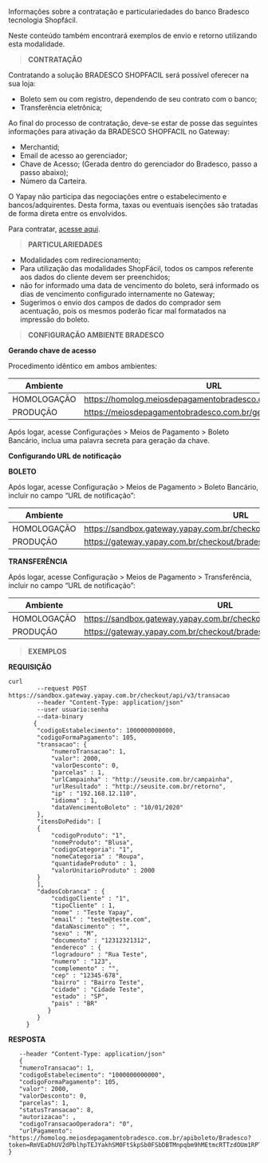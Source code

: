 Informações sobre a contratação e particulariedades do banco Bradesco tecnologia Shopfácil.

Neste conteúdo também encontrará exemplos de envio e retorno utilizando esta modalidade.

> **CONTRATAÇÃO**

Contratando a solução BRADESCO SHOPFACIL será possível oferecer na sua loja:

* Boleto sem ou com registro, dependendo de seu contrato com o banco;
* Transferência eletrônica;


Ao final do processo de contratação, deve-se estar de posse das seguintes informações para ativação da BRADESCO SHOPFACIL no Gateway:

* Merchantid;
* Email de acesso ao gerenciador;
* Chave de Acesso; (Gerada dentro do gerenciador do Bradesco, passo a passo abaixo);
* Número da Carteira.

O Yapay não participa das negociações entre o estabelecimento e bancos/adquirentes. Desta forma, taxas ou eventuais isenções são tratadas de forma direta entre os envolvidos.

Para contratar, [acesse aqui](https://www.bradescocomercioeletronico.com.br/conteudo/meios-pagamento/duvidasFrequentes.aspx).


> **PARTICULARIEDADES**

* Modalidades com redirecionamento;
* Para utilização das modalidades ShopFácil, todos os campos referente aos dados do cliente devem ser preenchidos;
*  não for informado uma data de vencimento do boleto, será informado os dias de vencimento configurado internamente no Gateway;
* Sugerimos o envio dos campos de dados do comprador sem acentuação, pois os mesmos poderão ficar mal formatados na impressão do boleto.

> **CONFIGURAÇÃO AMBIENTE BRADESCO**

**Gerando chave de acesso**

Procedimento idêntico em ambos ambientes:

Ambiente|  URL
------- | ----------
HOMOLOGAÇÃO|	https://homolog.meiosdepagamentobradesco.com.br/gerenciadorapi
PRODUÇÃO|https://meiosdepagamentobradesco.com.br/gerenciadorapi

Após logar, acesse Configurações > Meios de Pagamento > Boleto Bancário, inclua uma palavra secreta para geração da chave.


**Configurando URL de notificação**

**BOLETO**

Após logar, acesse Configuração > Meios de Pagamento > Boleto Bancário, incluir no campo “URL de notificação”:

Ambiente|  URL
------- | ---------
HOMOLOGAÇÃO|	https://sandbox.gateway.yapay.com.br/checkout/bradesco/confirmaBoletoRegistro
PRODUÇÃO|	https://gateway.yapay.com.br/checkout/bradesco/confirmaBoletoRegistro

**TRANSFERÊNCIA**

Após logar, acesse Configuração > Meios de Pagamento > Transferência, incluir no campo “URL de notificação”:

Ambiente|  URL
------- | ---------
HOMOLOGAÇÃO|	https://sandbox.gateway.yapay.com.br/checkout/bradesco/confirmaTransf
PRODUÇÃO|	https://gateway.yapay.com.br/checkout/bradesco/confirmaTransf


> **EXEMPLOS**

**REQUISIÇÃO**

```curl
curl
        --request POST https://sandbox.gateway.yapay.com.br/checkout/api/v3/transacao
        --header "Content-Type: application/json"
        --user usuario:senha
        --data-binary
       {
        "codigoEstabelecimento": 1000000000000,
        "codigoFormaPagamento": 105,
        "transacao": {
            "numeroTransacao": 1,
            "valor": 2000,
            "valorDesconto": 0,
            "parcelas" : 1,
            "urlCampainha" : "http://seusite.com.br/campainha",
            "urlResultado" : "http://seusite.com.br/retorno",
            "ip" : "192.168.12.110",
            "idioma" : 1,
            "dataVencimentoBoleto" : "10/01/2020"
        },
        "itensDoPedido": [
        {
            "codigoProduto": "1",
            "nomeProduto": "Blusa",
            "codigoCategoria": "1",
            "nomeCategoria" : "Roupa",
            "quantidadeProduto" : 1,
            "valorUnitarioProduto" : 2000
        }
        ],
        "dadosCobranca" : {
            "codigoCliente" : "1",
            "tipoCliente" : 1,
            "nome" : "Teste Yapay",
            "email" : "teste@teste.com",
            "dataNascimento" : "",
            "sexo" : "M",
            "documento" : "12312321312",
            "endereco" : {
            "logradouro" : "Rua Teste",
            "numero" : "123",
            "complemento" : "",
            "cep" : "12345-678",
            "bairro" : "Bairro Teste",
            "cidade" : "Cidade Teste",
            "estado" : "SP",
            "pais" : "BR"
           }
        }
     }
```

**RESPOSTA**

```curl
   --header "Content-Type: application/json"
   {
   "numeroTransacao": 1,
   "codigoEstabelecimento": "1000000000000",
   "codigoFormaPagamento": 105,
   "valor": 2000,
   "valorDesconto": 0,
   "parcelas": 1,
   "statusTransacao": 8,
   "autorizacao": ,
   "codigoTransacaoOperadora": "0",
   "urlPagamento": "https://homolog.meiosdepagamentobradesco.com.br/apiboleto/Bradesco?token=RmVEaDhUV2dPblhpTEJYakhSM0FtSkpSb0FSbDBTMnpqbm9hMEtmcRTTzdOUm1RPT0."
}
```
